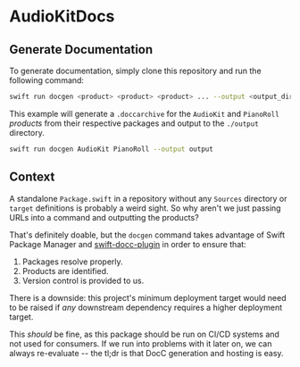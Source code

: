 # AudioKitDocs

## Generate Documentation

To generate documentation, simply clone this repository and run the following command:

```sh
swift run docgen <product> <product> <product> ... --output <output_directory>
```

This example will generate a `.doccarchive` for the `AudioKit` and `PianoRoll` _products_ from their respective packages and output to the `./output` directory.

```sh
swift run docgen AudioKit PianoRoll --output output
```

## Context

A standalone `Package.swift` in a repository without any `Sources` directory or `target` definitions is probably a weird sight. So why aren't we just passing URLs into a command and outputting the products?

That's definitely doable, but the `docgen` command takes advantage of Swift Package Manager and [swift-docc-plugin](https://github.com/apple/swift-docc-plugin) in order to ensure that:

1. Packages resolve properly.
2. Products are identified.
3. Version control is provided to us.

There is a downside: this project's minimum deployment target would need to be raised if _any_ downstream dependency requires a higher deployment target.

This _should_ be fine, as this package should be run on CI/CD systems and not used for consumers. If we run into problems with it later on, we can always re-evaluate -- the tl;dr is that DocC generation and hosting is easy.
